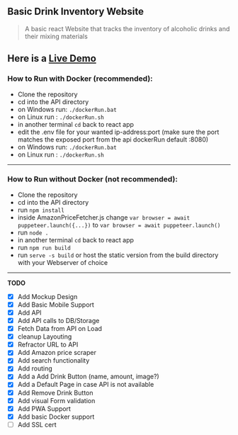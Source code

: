 ## Basic Drink Inventory Website
> A basic react Website that tracks the inventory of alcoholic drinks and their mixing materials

Here is a [Live Demo](https://drink.tales-from-a-sysadmin.com)
----

### How to Run with Docker (recommended):
- Clone the repository
- cd into the API directory
- on Windows run: `./dockerRun.bat`
- on Linux run : `./dockerRun.sh`
- in another terminal `cd` back to react app
- edit the .env file for your wanted ip-address:port (make sure the port matches the exposed port from the api dockerRun default :8080) 
- on Windows run: `./dockerRun.bat`
- on Linux run : `./dockerRun.sh`
----

### How to Run without Docker (not recommended):
- Clone the repository
- cd into the API directory
- run `npm install`
- inside AmazonPriceFetcher.js change `var browser = await puppeteer.launch({...})` to `var browser = await puppeteer.launch()`
- run `node .`
- in another terminal `cd` back to react app
- run `npm run build`
- run `serve -s build` or host the static version from the build directory with your Webserver of choice
----

**TODO**
- [x] Add Mockup Design
- [x] Add Basic Mobile Support
- [x] Add API
- [x] Add API calls to DB/Storage
- [x] Fetch Data from API on Load
- [x] cleanup Layouting 
- [x] Refractor URL to API
- [x] Add Amazon price scraper
- [x] Add search functionality
- [x] Add routing
- [x] Add a Add Drink Button (name, amount, image?)
- [x] Add a Default Page in case API is not available
- [x] Add Remove Drink Button
- [x] Add visual Form validation
- [x] Add PWA Support
- [x] Add basic Docker support
- [ ] Add SSL cert
